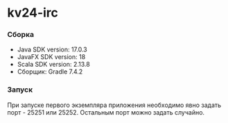 # kv24-irc

### Сборка
* Java SDK version: 17.0.3 
* JavaFX SDK version: 18
* Scala SDK version: 2.13.8
* Сборщик: Gradle 7.4.2

### Запуск
При запуске первого экземпляра приложения необходимо явно задать порт - 25251 или 25252. Остальным порт можно задать случайно.
